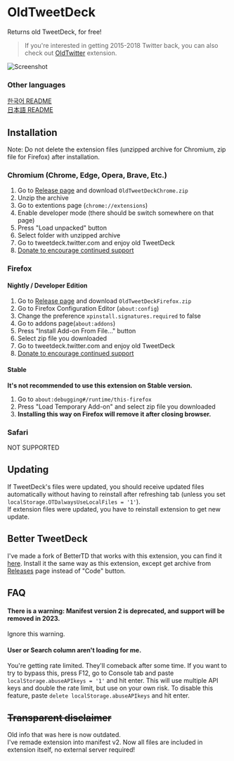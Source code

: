 ﻿# OldTweetDeck
Returns old TweetDeck, for free!
  
> If you're interested in getting 2015-2018 Twitter back, you can also check out [OldTwitter](https://github.com/dimdenGD/OldTwitter) extension.  
  
![Screenshot](https://lune.dimden.dev/9713d947d56.png)  

### Other languages
[한국어 README](docs/README_KO.md)  
[日本語 README](docs/README_JA.md)  
  
## Installation
Note: Do not delete the extension files (unzipped archive for Chromium, zip file for Firefox) after installation.
### Chromium (Chrome, Edge, Opera, Brave, Etc.) 
1. Go to [Release page](https://github.com/dimdenGD/OldTweetDeck/releases) and download `OldTweetDeckChrome.zip`
2. Unzip the archive
3. Go to extentions page (`chrome://extensions`)
4. Enable developer mode (there should be switch somewhere on that page)
5. Press "Load unpacked" button
6. Select folder with unzipped archive 
7. Go to tweetdeck.twitter.com and enjoy old TweetDeck
8. [Donate to encourage continued support](https://www.patreon.com/dimdendev)

### Firefox
#### Nightly / Developer Edition
1. Go to [Release page](https://github.com/dimdenGD/OldTweetDeck/releases) and download `OldTweetDeckFirefox.zip`
2. Go to Firefox Configuration Editor (`about:config`)
3. Change the preference `xpinstall.signatures.required` to false
4. Go to addons page(``about:addons``)
5. Press "Install Add-on From File..." button
6. Select zip file you downloaded
7. Go to tweetdeck.twitter.com and enjoy old TweetDeck
8. [Donate to encourage continued support](https://www.patreon.com/dimdendev)

#### Stable
**It's not recommended to use this extension on Stable version.**
1. Go to `about:debugging#/runtime/this-firefox`
2. Press "Load Temporary Add-on" and select zip file you downloaded
3. **Installing this way on Firefox will remove it after closing browser.**
  
### Safari
NOT SUPPORTED  
  
## Updating
If TweetDeck's files were updated, you should receive updated files automatically without having to reinstall after refreshing tab (unless you set `localStorage.OTDalwaysUseLocalFiles = '1'`).  
If extension files were updated, you have to reinstall extension to get new update.  
  
## Better TweetDeck
I've made a fork of BetterTD that works with this extension, you can find it [here](https://github.com/dimdenGD/BetterTweetDeck/). Install it the same way as this extension, except get archive from [Releases](https://github.com/dimdenGD/BetterTweetDeck/releases) page instead of "Code" button.  
 
## FAQ
#### There is a warning: Manifest version 2 is deprecated, and support will be removed in 2023.
Ignore this warning.  
   
#### User or Search column aren't loading for me.
You're getting rate limited. They'll comeback after some time. If you want to try to bypass this, press F12, go to Console tab and paste `localStorage.abuseAPIkeys = '1'` and hit enter. This will use multiple API keys and double the rate limit, but use on your own risk. To disable this feature, paste `delete localStorage.abuseAPIkeys` and hit enter.  
  
## ~~Transparent disclaimer~~
Old info that was here is now outdated.  
I've remade extension into manifest v2. Now all files are included in extension itself, no external server required!
